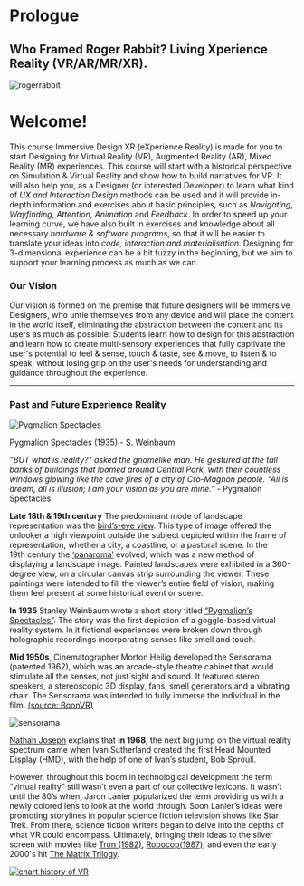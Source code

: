 # Prologue 

## Who Framed Roger Rabbit? Living Xperience Reality (VR/AR/MR/XR).

![rogerrabbit](https://i.ytimg.com/vi/06aW97HEaWA/maxresdefault.jpg)

# Welcome!

This course Immersive Design XR (eXperience Reality) is made for you to start Designing for Virtual Reality (VR), Augmented Reality (AR), Mixed Reality (MR) experiences. This course will start with a historical perspective on Simulation & Virtual Reality and show how to build narratives for VR. It will also help you, as a Designer (or interested Developer) to learn what kind of *UX and Interaction Design* methods can be used and it will provide in-depth information and exercises about basic principles, such as *Navigating*, *Wayfinding*, *Attention*, *Animation* and *Feedback*. In order to speed up your learning curve, we have also built in exercises and knowledge about all necessary *hardware & software programs*, so that it will be easier to translate your ideas into *code, interaction and materialisation*. Designing for 3-dimensional experience can be a bit fuzzy in the beginning, but we aim to support your learning process as much as we can.

### Our Vision
Our vision is formed on the premise that future designers will be Immersive Designers, who untie themselves from any device and will place the content in the world itself, eliminating the abstraction between the content and its users as much as possible. Students learn how to design for this abstraction and learn how to create multi-sensory experiences that fully captivate the user's potential to feel & sense, touch & taste, see & move, to listen & to speak, without losing grip on the user's needs for understanding and guidance throughout the experience. 
___

### Past and Future Experience Reality

![Pygmalion Spectacles](http://www.sffaudio.com/images12/PygmallionsSpectaclesVirgilFinlay565.jpg)

Pygmalion Spectacles (1935) - S. Weinbaum

*”BUT what is reality?" asked the gnomelike man. He gestured at the tall banks of buildings that loomed around Central Park, with their countless windows glowing like the cave fires of a city of Cro-Magnon people. "All is dream, all is illusion; I am your vision as you are mine.”* - Pygmalion Spectacles

**Late 18th & 19th century**
The predominant mode of landscape representation was the [bird’s-eye view](https://upload.wikimedia.org/wikipedia/commons/6/6b/Jan_Micker_-_Bird%27s_Eye_View_of_Amsterdam_%28ca._1652%29.jpg). This type of image offered the onlooker a high viewpoint outside the subject depicted within the frame of representation, whether a city, a coastline, or a pastoral scene. In the 19th century the [‘panaroma’](http://www.pm360.nl/) evolved; which was a new method of displaying a landscape image. Painted landscapes were exhibited in a 360-degree view, on a circular canvas strip surrounding the viewer. These paintings were intended to fill the viewer’s entire field of vision, making them feel present at some historical event or scene.

**In 1935** Stanley Weinbaum wrote a short story titled [“Pygmalion’s Spectacles”](http://gutenberg.net.au/ebooks06/0607251h.html). The story was the first depiction of a goggle-based virtual reality system. In it fictional experiences were broken down through holographic recordings incorporating senses like smell and touch.

**Mid 1950s**, Cinematographer Morton Heilig developed the Sensorama (patented 1962), which was an arcade-style theatre cabinet that would stimulate all the senses, not just sight and sound. It featured stereo speakers, a stereoscopic 3D display, fans, smell generators and a vibrating chair. The Sensorama was intended to fully immerse the individual in the film.
[(source: BoonVR)](http://www.boonvr.com/data/blog/2017/12/19/history-of-vr/)

![sensorama](https://cdn-images-1.medium.com/max/2000/1*t7NUjRxqYI4l6dAXo_qcSA.jpeg)

[Nathan Joseph](https://medium.com/re-write/from-static-to-dynamic-and-back-to-static-d77f33e8ee61) explains that **in 1968**, the next big jump on the virtual reality spectrum came when Ivan Sutherland created the first Head Mounted Display (HMD), with the help of one of Ivan’s student, Bob Sproull. 

However, throughout this boom in technological development the term “virtual reality” still wasn’t even a part of our collective lexicons. It wasn’t until the 80’s when, Jaron Lanier popularized the term providing us with a newly colored lens to look at the world through. Soon Lanier’s ideas were promoting storylines in popular science fiction television shows like Star Trek. From there, science fiction writers began to delve into the depths of what VR could encompass. Ultimately, bringing their ideas to the silver screen with movies like [Tron (1982)](http://www.youtube.com/watch?v=-BZxGhNdz1k "Tron"), [Robocop(1987)](http://www.youtube.com/watch?v=zbCbwP6ibR4 "Robocop"), and even the early 2000's hit [The Matrix Trilogy](http://www.youtube.com/watch?v=WNnGXXlPzuo "Matrix").

[![chart history of VR](http://boonvr.com/data/wp-content/uploads/2017/12/history-of-vr-1.png)](http://www.boonvr.com/data/blog/2017/12/19/history-of-vr/)
